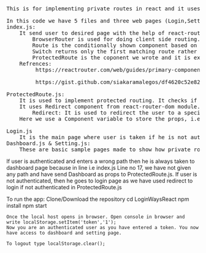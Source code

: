 <pre>
This is for implementing private routes in react and it uses tokens in local storage.

In this code we have 5 files and three web pages (Login,Setting,Dashboard)
index.js:
    It send user to desired page with the help of react-router-dom module. We import three components,BrowserRouter,Route and Switch, from react-router-dom. 
        BrowserRouter is used for doing client side routing.
        Route is the conditionally shown component based on matching a path to a URL.
        Switch returns only the first matching route rather than all matching routes.
        ProtectedRoute is the coponent we wrote and it is explained later.
    Refrences:
         https://reactrouter.com/web/guides/primary-components#:~:text=At%20the%20core%20of%20every,BrowserRouter%3E%20uses%20regular%20URL%20paths.
         
         https://gist.github.com/siakaramalegos/df4620c52e829f6107c75d5c3f0ad7f5

ProtectedRoute.js:
    It is used to implement protected routing. It checks if a token is added in local storage. If present then it directs user to desired page else user is redirected to login page.
    It uses Redirect component from react-router-dom module.
        Redirect: It is used to redirect the user to a specific page and override the current location.
    Here we use a Component variable to store the props, i.e the path user wants to go. And we send user if he is autharised else he is redirected.

Login.js
    It is the main page where user is taken if he is not authenticated.
Dashboard.js & Setting.js:
    These are basic sample pages made to show how private routing works.
</pre>


If user is authenticated and enters a wrong path then he is always taken to dashboard page because in line <ProtectedRoute component={Dashboard} /> i.e index.js Line no 17, we have not given any path and have send Dashboard as props to ProtectedRoute.js.
If user is not authenticated, then he goes to login page as we have used redirect to login if not authenticated in ProtectedRoute.js


To run the app:
    Clone/Download the repository
    cd LoginWaysReact
    npm install
    npm start

    Once the local host opens in browser. Open console in browser and write localStorage.setItem('token','1');
    Now you are an authenticated user as you have entered a token. You now have access to dashboard and setting page.

    To logout type localStorage.clear();
